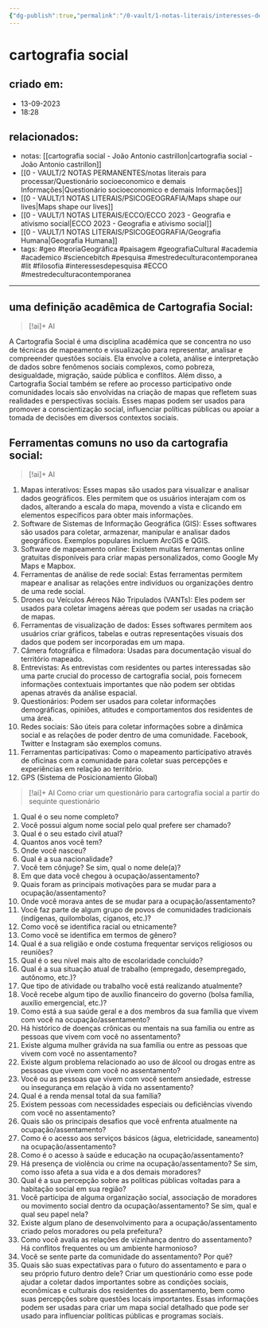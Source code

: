 ```yaml
---
{"dg-publish":true,"permalink":"/0-vault/1-notas-literais/interesses-de-pesquisa/cartografia-social/","tags":["geo","teoriaGeográfica","paisagem","geografiaCultural","academia","academico","sciencebitch","pesquisa","mestredeculturacontemporanea","lit","filosofia","interessesdepesquisa","ECCO"],"dgHomeLink":true,"dgShowLocalGraph":true,"dgShowFileTree":true,"dgEnableSearch":true,"noteIcon":""}
---
```


# cartografia social

## criado em: 
- 13-09-2023
- 18:28
## relacionados:
- notas: [[cartografia social - João Antonio castrillon\|cartografia social - João Antonio castrillon]]
- [[0 - VAULT/2 NOTAS PERMANENTES/notas literais para processar/Questionário socioeconomico e demais Informações\|Questionário socioeconomico e demais Informações]]
- [[0 - VAULT/1 NOTAS LITERAIS/PSICOGEOGRAFIA/Maps shape our lives\|Maps shape our lives]]
- [[0 - VAULT/1 NOTAS LITERAIS/ECCO/ECCO 2023 - Geografia e ativismo social\|ECCO 2023 - Geografia e ativismo social]]
- [[0 - VAULT/1 NOTAS LITERAIS/PSICOGEOGRAFIA/Geografia Humana\|Geografia Humana]]
- tags: #geo #teoriaGeográfica #paisagem #geografiaCultural #academia #academico #sciencebitch #pesquisa #mestredeculturacontemporanea #lit #filosofia #interessesdepesquisa #ECCO #mestredeculturacontemporanea
---
## uma definição acadêmica de Cartografia Social:
>[!ai]+ AI
>
A Cartografia Social é uma disciplina acadêmica que se concentra no uso de técnicas de mapeamento e visualização para representar, analisar e compreender questões sociais. Ela envolve a coleta, análise e interpretação de dados sobre fenômenos sociais complexos, como pobreza, desigualdade, migração, saúde pública e conflitos. Além disso, a Cartografia Social também se refere ao processo participativo onde comunidades locais são envolvidas na criação de mapas que refletem suas realidades e perspectivas sociais. Esses mapas podem ser usados para promover a conscientização social, influenciar políticas públicas ou apoiar a tomada de decisões em diversos contextos sociais.

## Ferramentas comuns no uso da cartografia social:
>[!ai]+ AI
>
1. Mapas interativos: Esses mapas são usados para visualizar e analisar dados geográficos. Eles permitem que os usuários interajam com os dados, alterando a escala do mapa, movendo a vista e clicando em elementos específicos para obter mais informações.
2. Software de Sistemas de Informação Geográfica (GIS): Esses softwares são usados para coletar, armazenar, manipular e analisar dados geográficos. Exemplos populares incluem ArcGIS e QGIS.
3. Software de mapeamento online: Existem muitas ferramentas online gratuitas disponíveis para criar mapas personalizados, como Google My Maps e Mapbox.
4. Ferramentas de análise de rede social: Estas ferramentas permitem mapear e analisar as relações entre indivíduos ou organizações dentro de uma rede social.
5. Drones ou Veículos Aéreos Não Tripulados (VANTs): Eles podem ser usados para coletar imagens aéreas que podem ser usadas na criação de mapas.
6. Ferramentas de visualização de dados: Esses softwares permitem aos usuários criar gráficos, tabelas e outras representações visuais dos dados que podem ser incorporadas em um mapa.
7. Câmera fotográfica e filmadora: Usadas para documentação visual do território mapeado.
8. Entrevistas: As entrevistas com residentes ou partes interessadas são uma parte crucial do processo de cartografia social, pois fornecem informações contextuais importantes que não podem ser obtidas apenas através da análise espacial.
9. Questionários: Podem ser usados para coletar informações demográficas, opiniões, atitudes e comportamentos dos residentes de uma área.
10. Redes sociais: São úteis para coletar informações sobre a dinâmica social e as relações de poder dentro de uma comunidade. Facebook, Twitter e Instagram são exemplos comuns.
11. Ferramentas participativas: Como o mapeamento participativo através de oficinas com a comunidade para coletar suas percepções e experiências em relação ao território.
12. GPS (Sistema de Posicionamiento Global)
    


>[!ai]+ AI
Como criar um questionário para cartografia social a partir do sequinte questionário
1. Qual é o seu nome completo?
2. Você possui algum nome social pelo qual prefere ser chamado?
3. Qual é o seu estado civil atual?
4. Quantos anos você tem?
5. Onde você nasceu?
6. Qual é a sua nacionalidade?
7. Você tem cônjuge? Se sim, qual o nome dele(a)?
8. Em que data você chegou à ocupação/assentamento?
9. Quais foram as principais motivações para se mudar para a ocupação/assentamento?
10. Onde você morava antes de se mudar para a ocupação/assentamento?
11. Você faz parte de algum grupo de povos de comunidades tradicionais (indígenas, quilombolas, ciganos, etc.)?
12. Como você se identifica racial ou etnicamente?
13. Como você se identifica em termos de gênero?
14. Qual é a sua religião e onde costuma frequentar serviços religiosos ou reuniões?
15. Qual é o seu nível mais alto de escolaridade concluído?
16. Qual é a sua situação atual de trabalho (empregado, desempregado, autônomo, etc.)?
17. Que tipo de atividade ou trabalho você está realizando atualmente?
18. Você recebe algum tipo de auxílio financeiro do governo (bolsa família, auxílio emergencial, etc.)?
19. Como está a sua saúde geral e a dos membros da sua família que vivem com você na ocupação/assentamento?
20. Há histórico de doenças crônicas ou mentais na sua família ou entre as pessoas que vivem com você no assentamento?
21. Existe alguma mulher grávida na sua família ou entre as pessoas que vivem com você no assentamento?
22. Existe algum problema relacionado ao uso de álcool ou drogas entre as pessoas que vivem com você no assentamento?
23. Você ou as pessoas que vivem com você sentem ansiedade, estresse ou insegurança em relação à vida no assentamento?
24. Qual é a renda mensal total da sua família?
25. Existem pessoas com necessidades especiais ou deficiências vivendo com você no assentamento?
 26. Quais são os principais desafios que você enfrenta atualmente na ocupação/assentamento?
27. Como é o acesso aos serviços básicos (água, eletricidade, saneamento) na ocupação/assentamento?
28. Como é o acesso à saúde e educação na ocupação/assentamento?
29. Há presença de violência ou crime na ocupação/assentamento? Se sim, como isso afeta a sua vida e a dos demais moradores?
30. Qual é a sua percepção sobre as políticas públicas voltadas para a habitação social em sua região?
31. Você participa de alguma organização social, associação de moradores ou movimento social dentro da ocupação/assentamento? Se sim, qual e qual seu papel nela?
32. Existe algum plano de desenvolvimento para a ocupação/assentamento criado pelos moradores ou pela prefeitura?
33. Como você avalia as relações de vizinhança dentro do assentamento? Há conflitos frequentes ou um ambiente harmonioso?
34. Você se sente parte da comunidade do assentamento? Por quê?
35. Quais são suas expectativas para o futuro do assentamento e para o seu próprio futuro dentro dele?
Criar um questionário como esse pode ajudar a coletar dados importantes sobre as condições sociais, econômicas e culturais dos residentes do assentamento, bem como suas percepções sobre questões locais importantes. Essas informações podem ser usadas para criar um mapa social detalhado que pode ser usado para influenciar políticas públicas e programas sociais.

